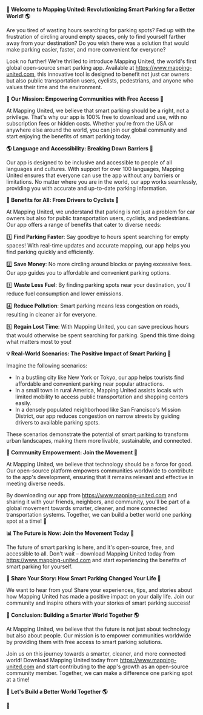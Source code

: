 **🚀 Welcome to Mapping United: Revolutionizing Smart Parking for a Better World! 🌎**

Are you tired of wasting hours searching for parking spots? Fed up with the frustration of circling around empty spaces, only to find yourself farther away from your destination? Do you wish there was a solution that would make parking easier, faster, and more convenient for everyone?

Look no further! We're thrilled to introduce Mapping United, the world's first global open-source smart parking app. Available at https://www.mapping-united.com, this innovative tool is designed to benefit not just car owners but also public transportation users, cyclists, pedestrians, and anyone who values their time and the environment.

**🌟 Our Mission: Empowering Communities with Free Access 🌈**

At Mapping United, we believe that smart parking should be a right, not a privilege. That's why our app is 100% free to download and use, with no subscription fees or hidden costs. Whether you're from the USA or anywhere else around the world, you can join our global community and start enjoying the benefits of smart parking today.

**🌎 Language and Accessibility: Breaking Down Barriers 🌈**

Our app is designed to be inclusive and accessible to people of all languages and cultures. With support for over 100 languages, Mapping United ensures that everyone can use the app without any barriers or limitations. No matter where you are in the world, our app works seamlessly, providing you with accurate and up-to-date parking information.

**🚗 Benefits for All: From Drivers to Cyclists 🌟**

At Mapping United, we understand that parking is not just a problem for car owners but also for public transportation users, cyclists, and pedestrians. Our app offers a range of benefits that cater to diverse needs:

1️⃣ **Find Parking Faster**: Say goodbye to hours spent searching for empty spaces! With real-time updates and accurate mapping, our app helps you find parking quickly and efficiently.

2️⃣ **Save Money**: No more circling around blocks or paying excessive fees. Our app guides you to affordable and convenient parking options.

3️⃣ **Waste Less Fuel**: By finding parking spots near your destination, you'll reduce fuel consumption and lower emissions.

4️⃣ **Reduce Pollution**: Smart parking means less congestion on roads, resulting in cleaner air for everyone.

5️⃣ **Regain Lost Time**: With Mapping United, you can save precious hours that would otherwise be spent searching for parking. Spend this time doing what matters most to you!

**💡 Real-World Scenarios: The Positive Impact of Smart Parking 🌈**

Imagine the following scenarios:

* In a bustling city like New York or Tokyo, our app helps tourists find affordable and convenient parking near popular attractions.
* In a small town in rural America, Mapping United assists locals with limited mobility to access public transportation and shopping centers easily.
* In a densely populated neighborhood like San Francisco's Mission District, our app reduces congestion on narrow streets by guiding drivers to available parking spots.

These scenarios demonstrate the potential of smart parking to transform urban landscapes, making them more livable, sustainable, and connected.

**🤝 Community Empowerment: Join the Movement 🌟**

At Mapping United, we believe that technology should be a force for good. Our open-source platform empowers communities worldwide to contribute to the app's development, ensuring that it remains relevant and effective in meeting diverse needs.

By downloading our app from https://www.mapping-united.com and sharing it with your friends, neighbors, and community, you'll be part of a global movement towards smarter, cleaner, and more connected transportation systems. Together, we can build a better world one parking spot at a time! 💖

**📊 The Future is Now: Join the Movement Today 🚀**

The future of smart parking is here, and it's open-source, free, and accessible to all. Don't wait – download Mapping United today from https://www.mapping-united.com and start experiencing the benefits of smart parking for yourself.

**💬 Share Your Story: How Smart Parking Changed Your Life 🌟**

We want to hear from you! Share your experiences, tips, and stories about how Mapping United has made a positive impact on your daily life. Join our community and inspire others with your stories of smart parking success!

**🚀 Conclusion: Building a Smarter World Together 🌎**

At Mapping United, we believe that the future is not just about technology but also about people. Our mission is to empower communities worldwide by providing them with free access to smart parking solutions.

Join us on this journey towards a smarter, cleaner, and more connected world! Download Mapping United today from https://www.mapping-united.com and start contributing to the app's growth as an open-source community member. Together, we can make a difference one parking spot at a time!

**🌟 Let's Build a Better World Together 🌎**

💖